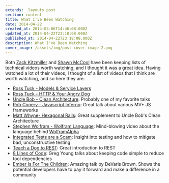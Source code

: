 ```yaml
---
extends: _layouts.post
section: content
title: What I've Been Watching
date: 2014-04-22
created_at: 2014-03-06T14:46:08.000Z
updated_at: 2014-04-22T23:18:08.000Z
published_at: 2014-04-22T23:18:08.000Z
description: What I've Been Watching
cover_image: /assets/img/post-cover-image-2.png
---
```


Both [Zack Kitzmiller](https://b.z19r.com/post/what-ive-been-watching) and [Shawn McCool](https://twitter.com/ShawnMcCool) have been keeping lists of technical videos worth watching, and I thought it was a great idea. Having watched a lot of their videos, I thought of a list of videos that I think are worth watching, and so here they are.

- [Ross Tuck - Models & Service Layers](https://rosstuck.com/phpnw13-models-service-layers-talk/)
- [Ross Tuck - HTTP & Your Angry Dog](https://www.youtube.com/watch?v=2qBaMsYXtJ4)
- [Uncle Bob - Clean Architecture](https://vimeo.com/43612849): Probably one of my favorite talks
- [Rob Conery - Javascript Inferno](https://vimeo.com/73913825): 
Great talk about various MV\* JS frameworks
- [Matt Whyne- Hexagonal Rails](https://youtu.be/CGN4RFkhH2M): Great supplement to Uncle Bob's Clean Architecture
- [Stephen Wolfram - Wolfram Language](https://youtu.be/_P9HqHVPeik): Mind-blowing video about the language behind [WolframAlpha](https://www.wolframalpha.com/)
- [Integrated Tests are a Scam](https://vimeo.com/80533536): Insight into testing and how to mitigate bad, unconstructive testing
- [Teach a Dog to REST](https://vimeo.com/17785736): Great introduction to REST
- [8 Lines of Code](https://www.infoq.com/presentations/8-lines-code-refactoring): Greg Young talks about keeping code simple to reduce tool dependencies
- [Ember Is For The Children](https://www.youtube.com/watch?v=NCjlhOYD_bY): Amazing talk by DeVaris Brown. Shows the potential developers have to pay it forward and make a difference in a community
